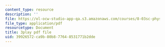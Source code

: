 ```yaml
---
content_type: resource
description: ''
file: https://ol-ocw-studio-app-qa.s3.amazonaws.com/courses/8-03sc-physics-iii-vibrations-and-waves-fall-2016/39926572ca9b80b877648531771b2dde_SnNmbVH5DAM.pdf
file_type: application/pdf
resourcetype: Document
title: 3play pdf file
uid: 39926572-ca9b-80b8-7764-8531771b2dde
---
```

